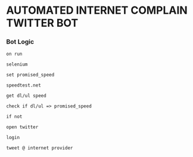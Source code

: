 # AUTOMATED INTERNET COMPLAIN TWITTER BOT

### Bot Logic

```
on run

selenium

set promised_speed

speedtest.net

get dl/ul speed

check if dl/ul => promised_speed

if not

open twitter

login

tweet @ internet provider
```
